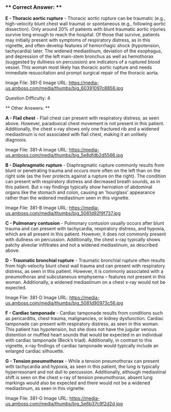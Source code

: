 ### ** Correct Answer: **

**E - Thoracic aortic rupture** - Thoracic aortic rupture can be traumatic (e.g., high-velocity blunt chest wall trauma) or spontaneous (e.g., following aortic dissection). Only around 20% of patients with blunt traumatic aortic injuries survive long enough to reach the hospital. Of those that survive, patients may initially present with symptoms of respiratory distress, as in this vignette, and often develop features of hemorrhagic shock (hypotension, tachycardia) later. The widened mediastinum, deviation of the esophagus, and depression of the left main-stem bronchus as well as hemothorax (suggested by dullness on percussion) are indicators of a ruptured blood vessel. This woman most likely has thoracic aortic rupture and needs immediate resuscitation and prompt surgical repair of the thoracic aorta.

Image File: 381-E
Image URL: https://media-us.amboss.com/media/thumbs/big_60391097c8856.jpg

Question Difficulty: 4

** Other Answers: **

**A - Flail chest** - Flail chest can present with respiratory distress, as seen above. However, paradoxical chest movement is not present in this patient. Additionally, the chest x-ray shows only one fractured rib and a widened mediastinum is not associated with flail chest, making it an unlikely diagnosis.

Image File: 381-A
Image URL: https://media-us.amboss.com/media/thumbs/big_5e8dfdb2d5566.jpg

**B - Diaphragmatic rupture** - Diaphragmatic rupture commonly results from blunt or penetrating trauma and occurs more often on the left than on the right side (as the liver protects against a rupture on the right). The condition can present with respiratory distress and decreased breath sounds, as in this patient. But x-ray findings typically show herniation of abdominal organs like the stomach and colon, causing an 'hourglass' appearance rather than the widened mediastinum seen in this vignette.

Image File: 381-B
Image URL: https://media-us.amboss.com/media/thumbs/big_5081d92f9f737.jpg

**C - Pulmonary contusion** - Pulmonary contusion usually occurs after blunt trauma and can present with tachycardia, respiratory distress, and hypoxia, which are all present in this patient. However, it does not commonly present with dullness on percussion. Additionally, the chest x-ray typically shows patchy alveolar infiltrates and not a widened mediastinum, as described above.

**D - Traumatic bronchial rupture** - Traumatic bronchial rupture often results from high-velocity blunt chest wall trauma and can present with respiratory distress, as seen in this patient. However, it is commonly associated with a pneumothorax and subcutaneous emphysema – features not present in this woman. Additionally, a widened mediastinum on a chest x-ray would not be expected.

Image File: 381-D
Image URL: https://media-us.amboss.com/media/thumbs/big_5081d90973c56.jpg

**F - Cardiac tamponade** - Cardiac tamponade results from conditions such as pericarditis, chest trauma, malignancies, or kidney dysfunction. Cardiac tamponade can present with respiratory distress, as seen in this woman. This patient has hypotension, but she does not have the jugular venous distention or muffled heart sounds that would be expected in an individual with cardiac tamponade (Beck’s triad). Additionally, in contrast to this vignette, x-ray findings of cardiac tamponade would typically include an enlarged cardiac silhouette.

**G - Tension pneumothorax** - While a tension pneumothorax can present with tachycardia and hypoxia, as seen in this patient, the lung is typically hyperresonant and not dull to percussion. Additionally, although mediastinal shift is seen on the chest x-ray of tension pneumothorax, absent lung markings would also be expected and there would not be a widened mediastinum, as seen in this vignette.

Image File: 381-G
Image URL: https://media-us.amboss.com/media/thumbs/big_5e6b37c9f2d2d.jpg

